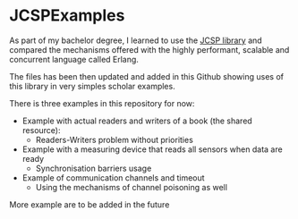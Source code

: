 # JCSPExamples

As part of my bachelor degree, I learned to use the [JCSP library](https://github.com/codehaus/jcsp) and compared the mechanisms offered with the highly performant, scalable and concurrent language called Erlang. 

The files has been then updated and added in this Github showing uses of this library in very simples scholar examples.

There is three examples in this repository for now:
* Example with actual readers and writers of a book (the shared resource):
    * Readers-Writers problem without priorities
* Example with a measuring device that reads all sensors when data are ready
    * Synchronisation barriers usage
* Example of communication channels and timeout
    * Using the mechanisms of channel poisoning as well
    
More example are to be added in the future

